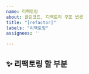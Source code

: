 ```yaml
---
name: 리팩토링
about: 클린코드, 디렉토리 구조 변경
title: "[refactor]"
labels: "리팩토링"
assignees: ''

---
```


## ✨ 리팩토링 할 부분

<br>
